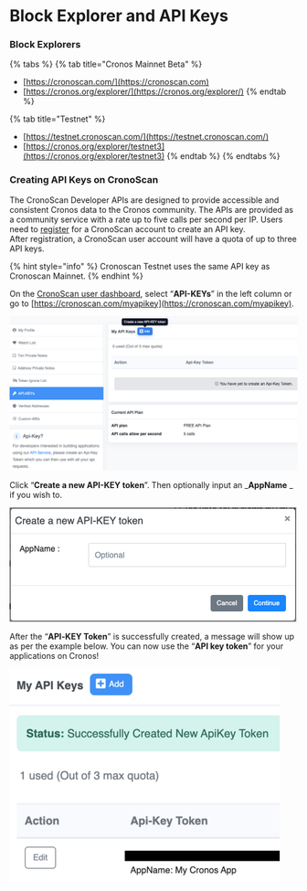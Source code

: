 # Block Explorer and API Keys

### Block Explorers

{% tabs %}
{% tab title="Cronos Mainnet Beta" %}
* [https://cronoscan.com/](https://cronoscan.com)
* [https://cronos.org/explorer/](https://cronos.org/explorer/)
{% endtab %}

{% tab title="Testnet" %}
* [https://testnet.cronoscan.com/](https://testnet.cronoscan.com/)
* [https://cronos.org/explorer/testnet3](https://cronos.org/explorer/testnet3)
{% endtab %}
{% endtabs %}

### **Creating API Keys on CronoScan**

The CronoScan Developer APIs are designed to provide accessible and consistent Cronos data to the Cronos community. The APIs are provided as a community service with a rate up to five calls per second per IP. Users need to [register](https://cronoscan.com/register) for a CronoScan account to create an API key.\
After registration, a CronoScan user account will have a quota of up to three API keys.

{% hint style="info" %}
Cronoscan Testnet uses the same API key as Cronoscan Mainnet.
{% endhint %}

On the [CronoScan user dashboard](https://cronoscan.com/myaccount), select “**API-KEYs**” in the left column or go to [https://cronoscan.com/myapikey](https://cronoscan.com/myapikey).

![drawing](assets/myapikey-page.png)

Click “**Create a new API-KEY token**”. Then optionally input an \_**AppName** \_ if you wish to.

![drawing](assets/create-apikey.png)

After the “**API**_**-**_**KEY Token**” is successfully created, a message will show up as per the example below. You can now use the “**API key token**” for your applications on Cronos!

&#x20;                                               <img src="../.gitbook/assets/image (1).png" alt="" data-size="original">

